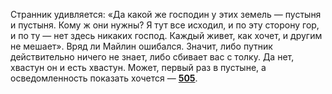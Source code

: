 Странник удивляется: «Да какой же господин у этих земель — пустыня и пустыня. Кому ж они нужны? Я тут все исходил, и по эту сторону гор, и по ту — нет здесь никаких господ. Каждый живет, как хочет, и другим не мешает». Вряд ли Майлин ошибался. Значит, либо путник действительно ничего не знает, либо сбивает вас с толку. Да нет, хвастун он и есть хвастун. Может, первый раз в пустыне, а осведомленность показать хочется — [**505**](#n_505).


